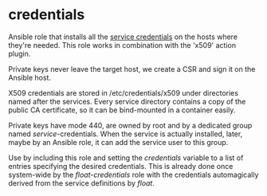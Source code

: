 credentials
===

Ansible role that installs all the [service
credentials](../docs/service_mesh.md#mutual-service-authentication) on
the hosts where they're needed. This role works in combination with
the 'x509' action plugin.

Private keys never leave the target host, we create a CSR and sign it
on the Ansible host.

X509 credentials are stored in /etc/credentials/x509 under directories
named after the services. Every service directory contains a copy of
the public CA certificate, so it can be bind-mounted in a container
easily.

Private keys have mode 440, are owned by root and by a dedicated group
named *service*-credentials. When the service is actually installed,
later, maybe by an Ansible role, it can add the service user to this
group.

Use by including this role and setting the *credentials* variable to a
list of entries specifying the desired credentials. This is already
done once system-wide by the *float-credentials* role with the
credentials automagically derived from the service definitions by
*float*.
